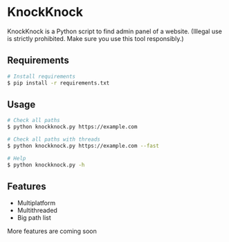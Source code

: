 # KnockKnock
KnockKnock is a Python script to find admin panel of a website. (Illegal use is strictly prohibited. Make sure you use this tool responsibly.)

## Requirements
```bash
# Install requirements
$ pip install -r requirements.txt
```

## Usage
```bash
# Check all paths
$ python knockknock.py https://example.com

# Check all paths with threads
$ python knockknock.py https://example.com --fast

# Help
$ python knockknock.py -h
```

## Features
- Multiplatform
- Multithreaded
- Big path list

More features are coming soon